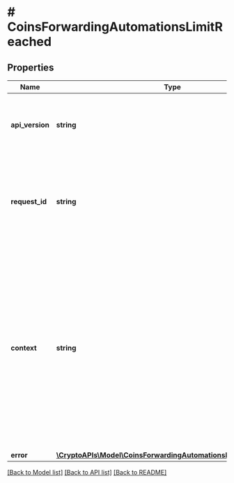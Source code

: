 # # CoinsForwardingAutomationsLimitReached

## Properties

Name | Type | Description | Notes
------------ | ------------- | ------------- | -------------
**api_version** | **string** | Specifies the version of the API that incorporates this endpoint. |
**request_id** | **string** | Defines the ID of the request. The &#x60;requestId&#x60; is generated by Crypto APIs and it&#39;s unique for every request. |
**context** | **string** | In batch situations the user can use the context to correlate responses with requests. This property is present regardless of whether the response was successful or returned as an error. &#x60;context&#x60; is specified by the user. | [optional]
**error** | [**\CryptoAPIs\Model\CoinsForwardingAutomationsLimitReachedError**](CoinsForwardingAutomationsLimitReachedError.md) |  |

[[Back to Model list]](../../README.md#models) [[Back to API list]](../../README.md#endpoints) [[Back to README]](../../README.md)
